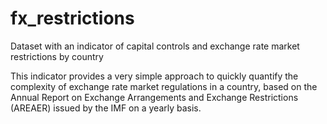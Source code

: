 # fx_restrictions
Dataset with an indicator of capital controls and exchange rate market restrictions by country

This indicator provides a very simple approach to quickly quantify the complexity of exchange rate market regulations in a country, based on the Annual Report on Exchange Arrangements and Exchange Restrictions (AREAER) issued by the IMF on a yearly basis.
